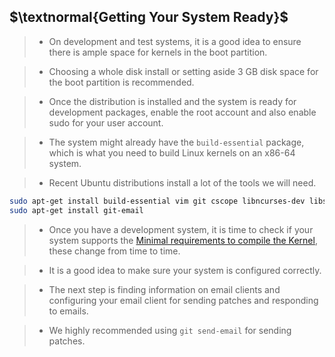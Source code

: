 ## $\textnormal{Getting Your System Ready}$

> - On development and test systems, it is a good idea to ensure there is ample space for kernels
    in the boot partition.

> - Choosing a whole disk install or setting aside 3 GB disk space for the boot partition is
    recommended.

> - Once the distribution is installed and the system is ready for development packages, enable
    the root account and also enable sudo for your user account.

> - The system might already have the `build-essential` package, which is what you need to build
    Linux kernels on an x86-64 system.

> - Recent Ubuntu distributions install a lot of the tools we will need.

```bash
sudo apt-get install build-essential vim git cscope libncurses-dev libssl-dev bison flex
sudo apt-get install git-email
```

> - Once you have a development system, it is time to check if your system supports the [Minimal requirements to compile the Kernel](https://www.kernel.org/doc/html/latest/process/changes.html), these change from time to time.

> - It is a good idea to make sure your system is configured correctly.

> - The next step is finding information on email clients and configuring your email client for
    sending patches and responding to emails.

> - We highly recommended using `git send-email` for sending patches.
